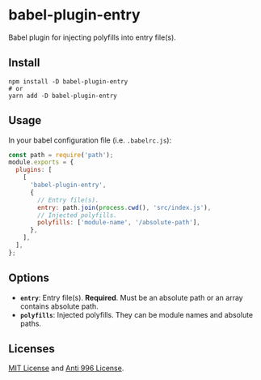 # babel-plugin-entry

Babel plugin for injecting polyfills into entry file(s).

## Install

```shell
npm install -D babel-plugin-entry
# or
yarn add -D babel-plugin-entry
```

## Usage

In your babel configuration file (i.e. `.babelrc.js`):

```js
const path = require('path');
module.exports = {
  plugins: [
    [
      'babel-plugin-entry',
      {
        // Entry file(s).
        entry: path.join(process.cwd(), 'src/index.js'),
        // Injected polyfills.
        polyfills: ['module-name', '/absolute-path'],
      },
    ],
  ],
};
```

## Options

- **`entry`**: Entry file(s). **Required**. Must be an absolute path or an array contains absolute path.
- **`polyfills`**: Injected polyfills. They can be module names and absolute paths.

## Licenses

[MIT License](https://github.com/fedlinker/fedlinker/blob/master/MIT-LICENSE) and [Anti 996 License](https://github.com/fedlinker/fedlinker/blob/master/Anti-996-LICENSE).
